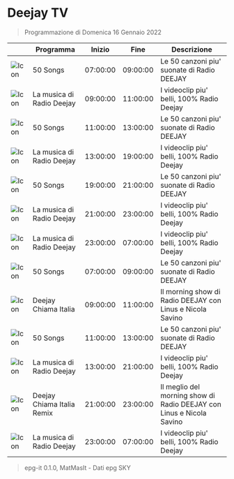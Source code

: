 # Deejay TV
> Programmazione di Domenica 16 Gennaio 2022

||Programma|Inizio|Fine|Descrizione|
|---|---|---|---|---|
|![Icon]()|50 Songs|07:00:00|09:00:00|Le 50 canzoni piu&#039; suonate di Radio DEEJAY
|![Icon]()|La musica di Radio Deejay|09:00:00|11:00:00|I videoclip piu&#039; belli, 100% Radio Deejay
|![Icon]()|50 Songs|11:00:00|13:00:00|Le 50 canzoni piu&#039; suonate di Radio DEEJAY
|![Icon]()|La musica di Radio Deejay|13:00:00|19:00:00|I videoclip piu&#039; belli, 100% Radio Deejay
|![Icon]()|50 Songs|19:00:00|21:00:00|Le 50 canzoni piu&#039; suonate di Radio DEEJAY
|![Icon]()|La musica di Radio Deejay|21:00:00|23:00:00|I videoclip piu&#039; belli, 100% Radio Deejay
|![Icon]()|La musica di Radio Deejay|23:00:00|07:00:00|I videoclip piu&#039; belli, 100% Radio Deejay
|![Icon]()|50 Songs|07:00:00|09:00:00|Le 50 canzoni piu&#039; suonate di Radio DEEJAY
|![Icon]()|Deejay Chiama Italia|09:00:00|11:00:00|Il morning show di Radio DEEJAY con Linus e Nicola Savino
|![Icon]()|50 Songs|11:00:00|13:00:00|Le 50 canzoni piu&#039; suonate di Radio DEEJAY
|![Icon]()|La musica di Radio Deejay|13:00:00|21:00:00|I videoclip piu&#039; belli, 100% Radio Deejay
|![Icon]()|Deejay Chiama Italia Remix|21:00:00|23:00:00|Il meglio del morning show di Radio DEEJAY con Linus e Nicola Savino
|![Icon]()|La musica di Radio Deejay|23:00:00|07:00:00|I videoclip piu&#039; belli, 100% Radio Deejay



 > epg-it 0.1.0, MatMasIt - Dati epg SKY